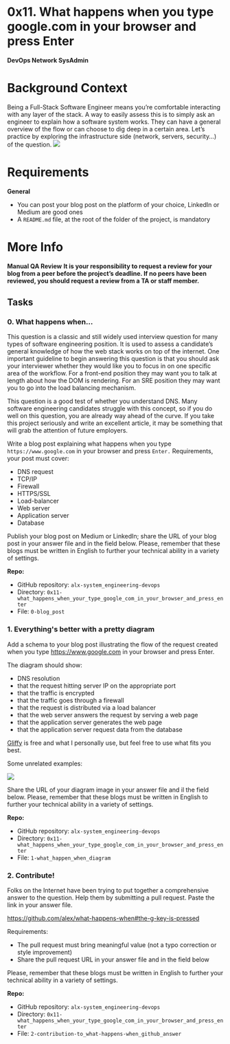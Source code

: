 # 0x11. What happens when you type google.com in your browser and press Enter
**DevOps Network SysAdmin**
# Background Context
Being a Full-Stack Software Engineer means you’re comfortable interacting with any layer of the stack.
A way to easily assess this is to simply ask an engineer to explain how a software system works. They can have a general overview of the flow or can choose to dig deep in a certain area.
Let’s practice by exploring the infrastructure side (network, servers, security…) of the question.
![](https://s3.amazonaws.com/intranet-projects-files/holbertonschool-sysadmin_devops/298/aJPw3mw.jpg)

# Requirements

**General**
* You can post your blog post on the platform of your choice, LinkedIn or Medium are good ones
* A `README.md` file, at the root of the folder of the project, is mandatory
# More Info
**Manual QA Review**
**It is your responsibility to request a review for your blog from a peer before the project’s deadline. If no peers have been reviewed, you should request a review from a TA or staff member.**

## Tasks

### 0\. What happens when...
This question is a classic and still widely used interview question for many types of software engineering position. It is used to assess a candidate’s general knowledge of how the web stack works on top of the internet. One important guideline to begin answering this question is that you should ask your interviewer whether they would like you to focus in on one specific area of the workflow. For a front-end position they may want you to talk at length about how the DOM is rendering. For an SRE position they may want you to go into the load balancing mechanism.

This question is a good test of whether you understand DNS. Many software engineering candidates struggle with this concept, so if you do well on this question, you are already way ahead of the curve. If you take this project seriously and write an excellent article, it may be something that will grab the attention of future employers.

Write a blog post explaining what happens when you type `https://www.google.com` in your browser and press `Enter.`
Requirements, your post must cover:

- DNS request
- TCP/IP
- Firewall
- HTTPS/SSL
- Load-balancer
- Web server
- Application server
- Database

Publish your blog post on Medium or LinkedIn; share the URL of your blog post in your answer file and in the field below.
Please, remember that these blogs must be written in English to further your technical ability in a variety of settings.

**Repo:**

- GitHub repository: `alx-system_engineering-devops`
- Directory: `0x11-what_happens_when_your_type_google_com_in_your_browser_and_press_enter`
- File: `0-blog_post`

### 1\. Everything's better with a pretty diagram
Add a schema to your blog post illustrating the flow of the request created when you type https://www.google.com in your browser and press Enter.

The diagram should show:

- DNS resolution
- that the request hitting server IP on the appropriate port
- that the traffic is encrypted
- that the traffic goes through a firewall
- that the request is distributed via a load balancer
- that the web server answers the request by serving a web page
- that the application server generates the web page
- that the application server request data from the database

[Gliffy](https://www.gliffy.com/ "Gliffy") is free and what I personally use, but feel free to use what fits you best.

Some unrelated examples:

![](https://imgur.com/R8R3sqC)

Share the URL of your diagram image in your answer file and il the field below.
Please, remember that these blogs must be written in English to further your technical ability in a variety of settings.

**Repo:**

- GitHub repository: `alx-system_engineering-devops`
- Directory: `0x11-what_happens_when_your_type_google_com_in_your_browser_and_press_enter`
- File: `1-what_happen_when_diagram`

### 2\. Contribute!

Folks on the Internet have been trying to put together a comprehensive answer to the question. Help them by submitting a pull request. Paste the link in your answer file.

https://github.com/alex/what-happens-when#the-g-key-is-pressed

Requirements:

- The pull request must bring meaningful value (not a typo correction or style improvement)
- Share the pull request URL in your answer file and in the field below

Please, remember that these blogs must be written in English to further your technical ability in a variety of settings.

**Repo:**

- GitHub repository: `alx-system_engineering-devops`
- Directory: `0x11-what_happens_when_your_type_google_com_in_your_browser_and_press_enter`
- File: `2-contribution-to_what-happens-when_github_answer`
